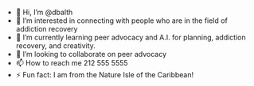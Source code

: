 - 👋 Hi, I’m @dbalth
- 👀 I’m interested in connecting with people who are in the field of addiction recovery
- 🌱 I’m currently learning peer advocacy and A.I. for planning, addiction recovery, and creativity.
- 💞️ I’m looking to collaborate on peer advocacy
- 📫 How to reach me 212 555 5555
- ⚡ Fun fact: I am from the Nature Isle of the Caribbean!

<!---
dbalth/dbalth is a ✨ special ✨ repository because its `README.md` (this file) appears on your GitHub profile.
You can click the Preview link to take a look at your changes.
--->

